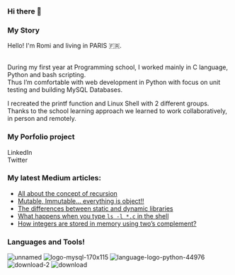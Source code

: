 ### Hi there 👋

### My Story
Hello! I'm Romi and living in PARIS 🇫🇷.<br>
<br>

During my first year at Programming school, I worked mainly in C language, Python and bash scripting.<br>
Thus I’m comfortable with web development in Python with focus on unit testing and building MySQL Databases.<br>

I recreated the printf function and Linux Shell with 2 different groups.<br> 
Thanks to the school learning approach we learned to work collaboratively, in person and remotely.<br>

### My Porfolio project

LinkedIn<br>
Twitter

### My latest Medium articles:
<!-- MEDIUM-STORY-LIST:START -->
- [All about the concept of recursion](https://medium.com/@romi.varnier/all-about-the-concept-of-recursion-d753b87ffc2b?source=rss-7076a458c9d0------2)
- [Mutable, Immutable… everything is object!!](https://medium.com/@romi.varnier/mutable-immutable-everything-is-object-e12394a6dcb6?source=rss-7076a458c9d0------2)
- [The differences between static and dynamic libraries](https://medium.com/@romi.varnier/the-differences-between-static-and-dynamic-libraries-7911e1bfd67?source=rss-7076a458c9d0------2)
- [What happens when you type `ls -l *.c` in the shell](https://medium.com/@romi.varnier/what-happens-when-you-type-ls-l-c-in-the-shell-d5cc7d893b98?source=rss-7076a458c9d0------2)
- [How integers are stored in memory using two’s complement?](https://medium.com/@romi.varnier/how-integers-are-stored-in-memory-using-twos-complement-337da47d1962?source=rss-7076a458c9d0------2)
<!-- MEDIUM-STORY-LIST:END -->

### Languages and Tools!
![unnamed](https://user-images.githubusercontent.com/69083631/161536529-7567330a-55b7-41d5-9694-4cb5aa6b0cd4.png)
![logo-mysql-170x115](https://user-images.githubusercontent.com/69083631/161536404-86c56baa-abf2-4c7f-94e1-bbd4b6bf0886.png)
![language-logo-python-44976](https://user-images.githubusercontent.com/69083631/161536355-23d77045-dafe-440d-be75-f1454e09c252.png)
![download-2](https://user-images.githubusercontent.com/69083631/161536458-4320c0b7-9491-461c-ab84-086a0eb05443.png)
![download](https://user-images.githubusercontent.com/69083631/161536748-f9fbba8b-b978-409b-a0d5-7bc5dd28b6b2.png)
